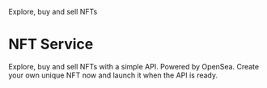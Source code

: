 Explore, buy and sell NFTs

# NFT Service

Explore, buy and sell NFTs with a simple API. Powered by OpenSea. 
Create your own unique NFT now and launch it when the API is ready.

